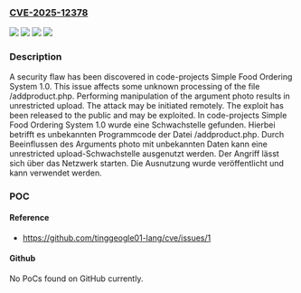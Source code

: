 ### [CVE-2025-12378](https://cve.mitre.org/cgi-bin/cvename.cgi?name=CVE-2025-12378)
![](https://img.shields.io/static/v1?label=Product&message=Simple%20Food%20Ordering%20System&color=blue)
![](https://img.shields.io/static/v1?label=Version&message=1.0%20&color=brightgreen)
![](https://img.shields.io/static/v1?label=Vulnerability&message=Improper%20Access%20Controls&color=brightgreen)
![](https://img.shields.io/static/v1?label=Vulnerability&message=Unrestricted%20Upload&color=brightgreen)

### Description

A security flaw has been discovered in code-projects Simple Food Ordering System 1.0. This issue affects some unknown processing of the file /addproduct.php. Performing manipulation of the argument photo results in unrestricted upload. The attack may be initiated remotely. The exploit has been released to the public and may be exploited.
In code-projects Simple Food Ordering System 1.0 wurde eine Schwachstelle gefunden. Hierbei betrifft es unbekannten Programmcode der Datei /addproduct.php. Durch Beeinflussen des Arguments photo mit unbekannten Daten kann eine unrestricted upload-Schwachstelle ausgenutzt werden. Der Angriff lässt sich über das Netzwerk starten. Die Ausnutzung wurde veröffentlicht und kann verwendet werden.

### POC

#### Reference
- https://github.com/tinggeogle01-lang/cve/issues/1

#### Github
No PoCs found on GitHub currently.

